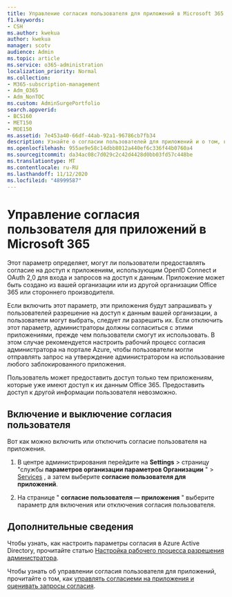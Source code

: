 ```yaml
---
title: Управление согласия пользователя для приложений в Microsoft 365
f1.keywords:
- CSH
ms.author: kwekua
author: kwekua
manager: scotv
audience: Admin
ms.topic: article
ms.service: o365-administration
localization_priority: Normal
ms.collection:
- M365-subscription-management
- Adm_O365
- Adm_NonTOC
ms.custom: AdminSurgePortfolio
search.appverid:
- BCS160
- MET150
- MOE150
ms.assetid: 7e453a40-66df-44ab-92a1-96786cb7fb34
description: Узнайте о согласии пользователей для приложений и о том, как включить их, чтобы предоставить сторонним приложениям доступ к сведениям о пользователях Microsoft 365.
ms.openlocfilehash: 955ae9e58c14dbb8012a440ef6c336f44b0760a4
ms.sourcegitcommit: da34ac08c7d029c2c42d4428d0bb03fd57c448be
ms.translationtype: MT
ms.contentlocale: ru-RU
ms.lasthandoff: 11/12/2020
ms.locfileid: "48999587"
---
```

# <a name="managing-user-consent-to-apps-in-microsoft-365"></a>Управление согласия пользователя для приложений в Microsoft 365

Этот параметр определяет, могут ли пользователи предоставлять согласие на доступ к приложениям, использующим OpenID Connect и OAuth 2,0 для входа и запросов на доступ к данным. Приложение может быть создано из вашей организации или из другой организации Office 365 или стороннего производителя.

Если включить этот параметр, эти приложения будут запрашивать у пользователей разрешение на доступ к данным вашей организации, а пользователи могут выбрать, следует ли разрешить их. Если отключить этот параметр, администраторы должны согласиться с этими приложениями, прежде чем пользователи смогут их использовать. В этом случае рекомендуется настроить рабочий процесс согласия администратора на портале Azure, чтобы пользователи могли отправлять запрос на утверждение администратором на использование любого заблокированного приложения.

Пользователь может предоставить доступ только тем приложениям, которые уже имеют доступ к их данным Office 365. Предоставить доступ к другой информации пользователя невозможно.

## <a name="turning-user-consent-on-or-off"></a>Включение и выключение согласия пользователя
<a name="__toc379982114"> </a>

Вот как можно включить или отключить согласие пользователя на приложения.

1. В центре администрирования перейдите на **Settings** \> страницу "службы **параметров организации параметров Организации** "  >  [Services](https://go.microsoft.com/fwlink/p/?linkid=2053743) , а затем выберите **согласие пользователя для приложений**.

2. На странице " **согласие пользователя — приложения** " выберите параметр для включения или отключения согласия пользователя.

## <a name="more-info"></a>Дополнительные сведения
<a name="__toc379982114"> </a>

Чтобы узнать, как настроить параметры согласия в Azure Active Directory, прочитайте статью [Настройка рабочего процесса разрешения администратора](https://docs.microsoft.com/azure/active-directory/manage-apps/configure-admin-consent-workflow).

Чтобы узнать об управлении согласия пользователя для приложений, прочитайте о том, как [управлять согласиеми на приложения и оценивать запросы согласия](https://docs.microsoft.com/azure/active-directory/manage-apps/manage-consent-requests).